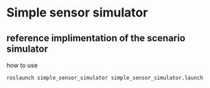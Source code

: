 # Simple sensor simulator
## reference implimentation of the scenario simulator

how to use
```
roslaunch simple_sensor_simulator simple_sensor_simulator.launch
```